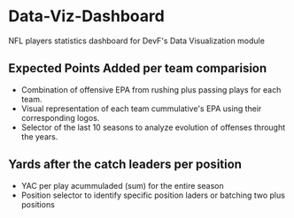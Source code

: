 # Data-Viz-Dashboard
NFL players statistics dashboard for DevF's Data Visualization module

## Expected Points Added per team comparision
- Combination of offensive EPA from rushing plus passing plays for each team.
- Visual representation of each team cummulative's EPA using their corresponding logos.
- Selector of the last 10 seasons to analyze evolution of offenses throught the years. 

## Yards after the catch leaders per position
- YAC per play acummuladed (sum) for the entire season
- Position selector to identify specific position laders or batching two plus positions
